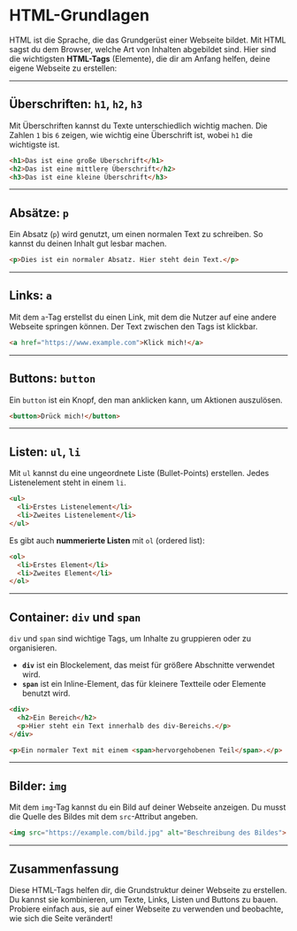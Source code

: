 # HTML-Grundlagen

HTML ist die Sprache, die das Grundgerüst einer Webseite bildet. Mit HTML sagst du dem Browser, welche Art von Inhalten abgebildet sind. Hier sind die wichtigsten **HTML-Tags** (Elemente), die dir am Anfang helfen, deine eigene Webseite zu erstellen:

---

## Überschriften: `h1`, `h2`, `h3`

Mit Überschriften kannst du Texte unterschiedlich wichtig machen. Die Zahlen `1` bis `6` zeigen, wie wichtig eine Überschrift ist, wobei `h1` die wichtigste ist.

```html
<h1>Das ist eine große Überschrift</h1>
<h2>Das ist eine mittlere Überschrift</h2>
<h3>Das ist eine kleine Überschrift</h3>
```

---

## Absätze: `p`

Ein Absatz (`p`) wird genutzt, um einen normalen Text zu schreiben. So kannst du deinen Inhalt gut lesbar machen.

```html
<p>Dies ist ein normaler Absatz. Hier steht dein Text.</p>
```

---

## Links: `a`

Mit dem `a`-Tag erstellst du einen Link, mit dem die Nutzer auf eine andere Webseite springen können. Der Text zwischen den Tags ist klickbar.

```html
<a href="https://www.example.com">Klick mich!</a>
```

---

## Buttons: `button`

Ein `button` ist ein Knopf, den man anklicken kann, um Aktionen auszulösen.

```html
<button>Drück mich!</button>
```

---

## Listen: `ul`, `li`

Mit `ul` kannst du eine ungeordnete Liste (Bullet-Points) erstellen. Jedes Listenelement steht in einem `li`.

```html
<ul>
  <li>Erstes Listenelement</li>
  <li>Zweites Listenelement</li>
</ul>
```

Es gibt auch **nummerierte Listen** mit `ol` (ordered list):

```html
<ol>
  <li>Erstes Element</li>
  <li>Zweites Element</li>
</ol>
```

---

## Container: `div` und `span`

`div` und `span` sind wichtige Tags, um Inhalte zu gruppieren oder zu organisieren.

- **`div`** ist ein Blockelement, das meist für größere Abschnitte verwendet wird.
- **`span`** ist ein Inline-Element, das für kleinere Textteile oder Elemente benutzt wird.

```html
<div>
  <h2>Ein Bereich</h2>
  <p>Hier steht ein Text innerhalb des div-Bereichs.</p>
</div>

<p>Ein normaler Text mit einem <span>hervorgehobenen Teil</span>.</p>
```

---

## Bilder: `img`

Mit dem `img`-Tag kannst du ein Bild auf deiner Webseite anzeigen. Du musst die Quelle des Bildes mit dem `src`-Attribut angeben.

```html
<img src="https://example.com/bild.jpg" alt="Beschreibung des Bildes">
```

---

## Zusammenfassung

Diese HTML-Tags helfen dir, die Grundstruktur deiner Webseite zu erstellen. Du kannst sie kombinieren, um Texte, Links, Listen und Buttons zu bauen. Probiere einfach aus, sie auf einer Webseite zu verwenden und beobachte, wie sich die Seite verändert!